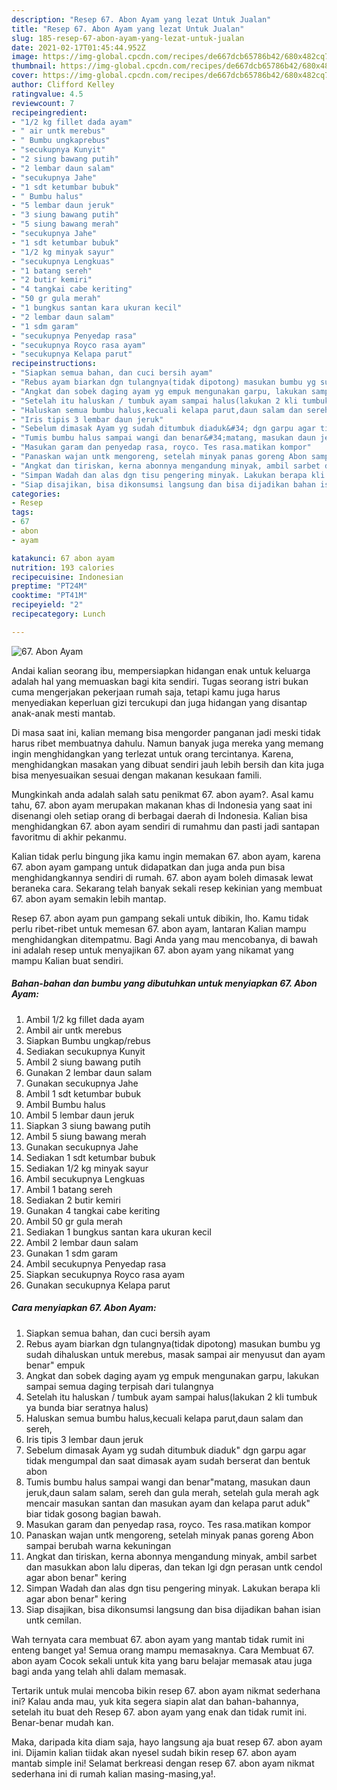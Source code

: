 ```yaml
---
description: "Resep 67. Abon Ayam yang lezat Untuk Jualan"
title: "Resep 67. Abon Ayam yang lezat Untuk Jualan"
slug: 185-resep-67-abon-ayam-yang-lezat-untuk-jualan
date: 2021-02-17T01:45:44.952Z
image: https://img-global.cpcdn.com/recipes/de667dcb65786b42/680x482cq70/67-abon-ayam-foto-resep-utama.jpg
thumbnail: https://img-global.cpcdn.com/recipes/de667dcb65786b42/680x482cq70/67-abon-ayam-foto-resep-utama.jpg
cover: https://img-global.cpcdn.com/recipes/de667dcb65786b42/680x482cq70/67-abon-ayam-foto-resep-utama.jpg
author: Clifford Kelley
ratingvalue: 4.5
reviewcount: 7
recipeingredient:
- "1/2 kg fillet dada ayam"
- " air untk merebus"
- " Bumbu ungkaprebus"
- "secukupnya Kunyit"
- "2 siung bawang putih"
- "2 lembar daun salam"
- "secukupnya Jahe"
- "1 sdt ketumbar bubuk"
- " Bumbu halus"
- "5 lembar daun jeruk"
- "3 siung bawang putih"
- "5 siung bawang merah"
- "secukupnya Jahe"
- "1 sdt ketumbar bubuk"
- "1/2 kg minyak sayur"
- "secukupnya Lengkuas"
- "1 batang sereh"
- "2 butir kemiri"
- "4 tangkai cabe keriting"
- "50 gr gula merah"
- "1 bungkus santan kara ukuran kecil"
- "2 lembar daun salam"
- "1 sdm garam"
- "secukupnya Penyedap rasa"
- "secukupnya Royco rasa ayam"
- "secukupnya Kelapa parut"
recipeinstructions:
- "Siapkan semua bahan, dan cuci bersih ayam"
- "Rebus ayam biarkan dgn tulangnya(tidak dipotong) masukan bumbu yg sudah dihaluskan untuk merebus, masak sampai air menyusut dan ayam benar&#34; empuk"
- "Angkat dan sobek daging ayam yg empuk mengunakan garpu, lakukan sampai semua daging terpisah dari tulangnya"
- "Setelah itu haluskan / tumbuk ayam sampai halus(lakukan 2 kli tumbuk ya bunda biar seratnya halus)"
- "Haluskan semua bumbu halus,kecuali kelapa parut,daun salam dan sereh,"
- "Iris tipis 3 lembar daun jeruk"
- "Sebelum dimasak Ayam yg sudah ditumbuk diaduk&#34; dgn garpu agar tidak mengumpal dan saat dimasak ayam sudah berserat dan bentuk abon"
- "Tumis bumbu halus sampai wangi dan benar&#34;matang, masukan daun jeruk,daun salam salam, sereh dan gula merah, setelah gula merah agk mencair masukan santan dan masukan ayam dan kelapa parut aduk&#34; biar tidak gosong bagian bawah."
- "Masukan garam dan penyedap rasa, royco. Tes rasa.matikan kompor"
- "Panaskan wajan untk mengoreng, setelah minyak panas goreng Abon sampai berubah warna kekuningan"
- "Angkat dan tiriskan, kerna abonnya mengandung minyak, ambil sarbet dan masukkan abon lalu diperas, dan tekan lgi dgn perasan untk cendol agar abon benar&#34; kering"
- "Simpan Wadah dan alas dgn tisu pengering minyak. Lakukan berapa kli agar abon benar&#34; kering"
- "Siap disajikan, bisa dikonsumsi langsung dan bisa dijadikan bahan isian untk cemilan."
categories:
- Resep
tags:
- 67
- abon
- ayam

katakunci: 67 abon ayam 
nutrition: 193 calories
recipecuisine: Indonesian
preptime: "PT24M"
cooktime: "PT41M"
recipeyield: "2"
recipecategory: Lunch

---
```



![67. Abon Ayam](https://img-global.cpcdn.com/recipes/de667dcb65786b42/680x482cq70/67-abon-ayam-foto-resep-utama.jpg)

Andai kalian seorang ibu, mempersiapkan hidangan enak untuk keluarga adalah hal yang memuaskan bagi kita sendiri. Tugas seorang istri bukan cuma mengerjakan pekerjaan rumah saja, tetapi kamu juga harus menyediakan keperluan gizi tercukupi dan juga hidangan yang disantap anak-anak mesti mantab.

Di masa  saat ini, kalian memang bisa mengorder panganan jadi meski tidak harus ribet membuatnya dahulu. Namun banyak juga mereka yang memang ingin menghidangkan yang terlezat untuk orang tercintanya. Karena, menghidangkan masakan yang dibuat sendiri jauh lebih bersih dan kita juga bisa menyesuaikan sesuai dengan makanan kesukaan famili. 



Mungkinkah anda adalah salah satu penikmat 67. abon ayam?. Asal kamu tahu, 67. abon ayam merupakan makanan khas di Indonesia yang saat ini disenangi oleh setiap orang di berbagai daerah di Indonesia. Kalian bisa menghidangkan 67. abon ayam sendiri di rumahmu dan pasti jadi santapan favoritmu di akhir pekanmu.

Kalian tidak perlu bingung jika kamu ingin memakan 67. abon ayam, karena 67. abon ayam gampang untuk didapatkan dan juga anda pun bisa menghidangkannya sendiri di rumah. 67. abon ayam boleh dimasak lewat beraneka cara. Sekarang telah banyak sekali resep kekinian yang membuat 67. abon ayam semakin lebih mantap.

Resep 67. abon ayam pun gampang sekali untuk dibikin, lho. Kamu tidak perlu ribet-ribet untuk memesan 67. abon ayam, lantaran Kalian mampu menghidangkan ditempatmu. Bagi Anda yang mau mencobanya, di bawah ini adalah resep untuk menyajikan 67. abon ayam yang nikamat yang mampu Kalian buat sendiri.

<!--inarticleads1-->

##### Bahan-bahan dan bumbu yang dibutuhkan untuk menyiapkan 67. Abon Ayam:

1. Ambil 1/2 kg fillet dada ayam
1. Ambil  air untk merebus
1. Siapkan  Bumbu ungkap/rebus
1. Sediakan secukupnya Kunyit
1. Ambil 2 siung bawang putih
1. Gunakan 2 lembar daun salam
1. Gunakan secukupnya Jahe
1. Ambil 1 sdt ketumbar bubuk
1. Ambil  Bumbu halus
1. Ambil 5 lembar daun jeruk
1. Siapkan 3 siung bawang putih
1. Ambil 5 siung bawang merah
1. Gunakan secukupnya Jahe
1. Sediakan 1 sdt ketumbar bubuk
1. Sediakan 1/2 kg minyak sayur
1. Ambil secukupnya Lengkuas
1. Ambil 1 batang sereh
1. Sediakan 2 butir kemiri
1. Gunakan 4 tangkai cabe keriting
1. Ambil 50 gr gula merah
1. Sediakan 1 bungkus santan kara ukuran kecil
1. Ambil 2 lembar daun salam
1. Gunakan 1 sdm garam
1. Ambil secukupnya Penyedap rasa
1. Siapkan secukupnya Royco rasa ayam
1. Gunakan secukupnya Kelapa parut




<!--inarticleads2-->

##### Cara menyiapkan 67. Abon Ayam:

1. Siapkan semua bahan, dan cuci bersih ayam
1. Rebus ayam biarkan dgn tulangnya(tidak dipotong) masukan bumbu yg sudah dihaluskan untuk merebus, masak sampai air menyusut dan ayam benar&#34; empuk
1. Angkat dan sobek daging ayam yg empuk mengunakan garpu, lakukan sampai semua daging terpisah dari tulangnya
1. Setelah itu haluskan / tumbuk ayam sampai halus(lakukan 2 kli tumbuk ya bunda biar seratnya halus)
1. Haluskan semua bumbu halus,kecuali kelapa parut,daun salam dan sereh,
1. Iris tipis 3 lembar daun jeruk
1. Sebelum dimasak Ayam yg sudah ditumbuk diaduk&#34; dgn garpu agar tidak mengumpal dan saat dimasak ayam sudah berserat dan bentuk abon
1. Tumis bumbu halus sampai wangi dan benar&#34;matang, masukan daun jeruk,daun salam salam, sereh dan gula merah, setelah gula merah agk mencair masukan santan dan masukan ayam dan kelapa parut aduk&#34; biar tidak gosong bagian bawah.
1. Masukan garam dan penyedap rasa, royco. Tes rasa.matikan kompor
1. Panaskan wajan untk mengoreng, setelah minyak panas goreng Abon sampai berubah warna kekuningan
1. Angkat dan tiriskan, kerna abonnya mengandung minyak, ambil sarbet dan masukkan abon lalu diperas, dan tekan lgi dgn perasan untk cendol agar abon benar&#34; kering
1. Simpan Wadah dan alas dgn tisu pengering minyak. Lakukan berapa kli agar abon benar&#34; kering
1. Siap disajikan, bisa dikonsumsi langsung dan bisa dijadikan bahan isian untk cemilan.




Wah ternyata cara membuat 67. abon ayam yang mantab tidak rumit ini enteng banget ya! Semua orang mampu memasaknya. Cara Membuat 67. abon ayam Cocok sekali untuk kita yang baru belajar memasak atau juga bagi anda yang telah ahli dalam memasak.

Tertarik untuk mulai mencoba bikin resep 67. abon ayam nikmat sederhana ini? Kalau anda mau, yuk kita segera siapin alat dan bahan-bahannya, setelah itu buat deh Resep 67. abon ayam yang enak dan tidak rumit ini. Benar-benar mudah kan. 

Maka, daripada kita diam saja, hayo langsung aja buat resep 67. abon ayam ini. Dijamin kalian tiidak akan nyesel sudah bikin resep 67. abon ayam mantab simple ini! Selamat berkreasi dengan resep 67. abon ayam nikmat sederhana ini di rumah kalian masing-masing,ya!.

